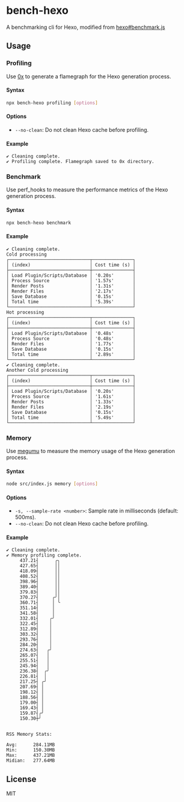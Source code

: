 # bench-hexo

A benchmarking cli for Hexo, modified from [hexo#benchmark.js](https://github.com/hexojs/hexo/blob/master/test/benchmark.js)

## Usage

### Profiling

Use [0x](https://github.com/davidmarkclements/0x) to generate a flamegraph for the Hexo generation process.

#### Syntax

```bash
npx bench-hexo profiling [options]
```

#### Options

- `--no-clean`: Do not clean Hexo cache before profiling.

#### Example

```plain
✔ Cleaning complete.
✔ Profiling complete. Flamegraph saved to 0x directory.
```

### Benchmark

Use perf_hooks to measure the performance metrics of the Hexo generation process.

#### Syntax

```bash
npx bench-hexo benchmark
```

#### Example

```plain
✔ Cleaning complete.
Cold processing
┌──────────────────────────────┬───────────────┐
│ (index)                      │ Cost time (s) │
├──────────────────────────────┼───────────────┤
│ Load Plugin/Scripts/Database │ '0.20s'       │
│ Process Source               │ '1.57s'       │
│ Render Posts                 │ '1.31s'       │
│ Render Files                 │ '2.17s'       │
│ Save Database                │ '0.15s'       │
│ Total time                   │ '5.39s'       │
└──────────────────────────────┴───────────────┘
Hot processing
┌──────────────────────────────┬───────────────┐
│ (index)                      │ Cost time (s) │
├──────────────────────────────┼───────────────┤
│ Load Plugin/Scripts/Database │ '0.48s'       │
│ Process Source               │ '0.48s'       │
│ Render Files                 │ '1.77s'       │
│ Save Database                │ '0.15s'       │
│ Total time                   │ '2.89s'       │
└──────────────────────────────┴───────────────┘
✔ Cleaning complete.
Another Cold processing
┌──────────────────────────────┬───────────────┐
│ (index)                      │ Cost time (s) │
├──────────────────────────────┼───────────────┤
│ Load Plugin/Scripts/Database │ '0.20s'       │
│ Process Source               │ '1.61s'       │
│ Render Posts                 │ '1.33s'       │
│ Render Files                 │ '2.19s'       │
│ Save Database                │ '0.15s'       │
│ Total time                   │ '5.49s'       │
└──────────────────────────────┴───────────────┘
```


### Memory

Use [megumu](https://github.com/D-Sketon/megumu) to measure the memory usage of the Hexo generation process.

#### Syntax

```bash
node src/index.js memory [options]
```

#### Options

- `-s, --sample-rate <number>`: Sample rate in milliseconds (default: 500ms).
- `--no-clean`: Do not clean Hexo cache before profiling.

#### Example

```plain
✔ Cleaning complete.
✔ Memory profiling complete.
     437.21┤      ╭╮
     427.65┤      ││
     418.09┤      ││
     408.52┤      ││
     398.96┤      ││
     389.40┤      ││
     379.83┤      ││
     370.27┤     ╭╯│
     360.71┤     │ ╰
     351.14┤     │
     341.58┤     │
     332.01┤    ╭╯
     322.45┤    │
     312.89┤    │
     303.32┤    │
     293.76┤    │
     284.20┤    │
     274.63┤   ╭╯
     265.07┤   │
     255.51┤   │
     245.94┤   │
     236.38┤  ╭╯
     226.81┤  │
     217.25┤ ╭╯
     207.69┤ │
     198.12┤ │
     188.56┤ │
     179.00┤ │
     169.43┤ │
     159.87┤╭╯
     150.30┼╯


RSS Memory Stats:

Avg:      284.11MB
Min:      150.30MB
Max:      437.21MB
Midian:   277.64MB
```

## License

MIT
